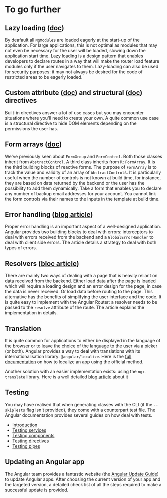 # To go further

## Lazy loading ([doc](https://angular.io/guide/lazy-loading-ngmodules))
By deafault all `NgModule`s are loaded eagerly at the start-up of the application. For large applications, this is not optimal as modules that may not even be necessary for the user will be loaded, slowing down the application start time. Lazy loading is a design pattern that enables developers to declare routes in a way that will make the router load feature modules only if the user navigates to them. Lazy-loading can also be used for security purposes: it may not always be desired for the code of restricted areas to be eagerly loaded.

## Custom attribute ([doc](https://angular.io/guide/attribute-directives#building-an-attribute-directive)) and structural ([doc](https://angular.io/guide/structural-directives#creating-a-structural-directive)) directives
Built-in directives answer a lot of use cases but you may encounter situations where you'll need to create your own. A quite common use case is a structural directive to hide DOM elements depending on the permissions the user has.

## Form arrays ([doc](https://angular.io/guide/reactive-forms#creating-dynamic-forms))
We've previously seen about `FormGroup` and `FormControl`. Both those classes inherit from `AbstractControl`. A third class inherits from it: `FormArray`. It is the third building blocks of reactive forms. The purpose of `FormArray` is to track the value and validity of an array of `AbstractControl`s. It is particularly useful when the number of controls is not known at build time, for instance, they are based on data returned by the backend or the user has the possibility to add them dynamically. Take a form that enables you to declare any number of backup email addresses for your account. You cannot link the form controls via their names to the inputs in the template at build time.

## Error handling ([blog article](https://www.tektutorialshub.com/angular/error-handling-in-angular-applications/))
Proper error handling is an important aspect of a well-designed application. Angular provides two building blocks to deal with errors: interceptors to deal with errors received from the backend and a `GlobalErrorHandler` to deal with client side errors. The article details a strategy to deal with both types of errors.

## Resolvers ([bloc article](https://javascript.plainenglish.io/angular-resolver-for-prefetching-data-angular-guards-resolve-40fda257d666))
There are mainly two ways of dealing with a page that is heavily reliant on data received from the backend. Either load data after the page is loaded which will require a loading design and an error design for the page, in case the data is never received. Or load data before routing to the page. This alternative has the benefits of simplifying the user interface and the code. It is quite easy to implement with the Angular Router: a resolver needs to be passed to the `resolve` attribute of the route. The article explains the implementation in details.

## Translation
It is quite common for applications to either be displayed in the language of the browser or to leave the choice of the language to the user via a picker (or both). Angular provides a way to deal with translations with its internationalisation library: `@angular/localize`. Here is the [full documentation](https://angular.io/guide/i18n) on how to localize an app using the official method.

Another solution with an easier implementation exists: using the `ngx-translate` library. Here is a well detailed [blog article](https://www.codeandweb.com/babeledit/tutorials/how-to-translate-your-angular-app-with-ngx-translate) about it

## Testing
You may have realised that when generating classes with the CLI (if the `--skipTests` flag isn't provided), they come with a counterpart test file. The Angular documentation provides several guides on how deal with tests.
- [Introduction](https://angular.io/guide/testing)
- [Testing services](https://angular.io/guide/testing-services)
- [Testing components](https://angular.io/guide/testing-components-basics)
- [Testing directives](https://angular.io/guide/testing-attribute-directives)
- [Testing pipes](https://angular.io/guide/testing-pipes)

## Updating an Angular app
The Angular team provides a fantastic website (the [Angular Update Guide](https://update.angular.io/)) to update Angular apps. After choosing the current version of your app and the targeted version, a detailed check list of all the steps required to make a successful update is provided.